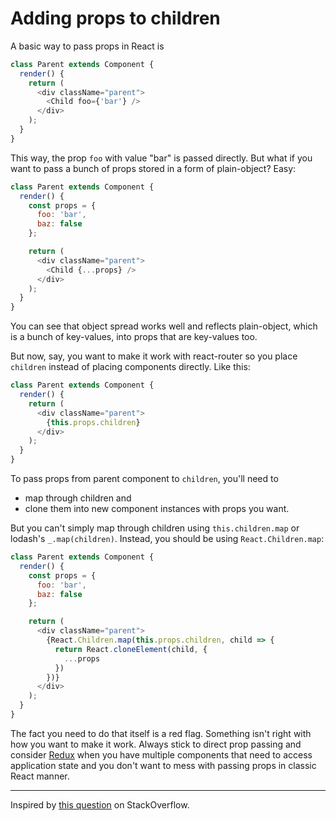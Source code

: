 # Adding props to children

A basic way to pass props in React is

```javascript
class Parent extends Component {
  render() {
    return (
      <div className="parent">
        <Child foo={'bar'} />
      </div>
    );
  }
}
```

This way, the prop `foo` with value "bar" is passed directly. But what if you want to pass a bunch of props stored in a form of plain-object? Easy:

```javascript
class Parent extends Component {
  render() {
    const props = {
      foo: 'bar',
      baz: false
    };

    return (
      <div className="parent">
        <Child {...props} />
      </div>
    );
  }
}
```

You can see that object spread works well and reflects plain-object, which is a bunch of key-values, into props that are key-values too.

But now, say, you want to make it work with react-router so you place `children` instead of placing components directly. Like this:

```javascript
class Parent extends Component {
  render() {
    return (
      <div className="parent">
        {this.props.children}
      </div>
    );
  }
}
```

To pass props from parent component to `children`, you'll need to

- map through children and
- clone them into new component instances with props you want.

But you can't simply map through children using `this.children.map` or lodash's `_.map(children)`. Instead, you should be using `React.Children.map`:

```javascript
class Parent extends Component {
  render() {
    const props = {
      foo: 'bar',
      baz: false
    };

    return (
      <div className="parent">
        {React.Children.map(this.props.children, child => {
          return React.cloneElement(child, {
            ...props
          })
        })}
      </div>
    );
  }
}
```

The fact you need to do that itself is a red flag. Something isn't right with how you want to make it work. Always stick to direct prop passing and consider [Redux](/redux) when you have multiple components that need to access application state and you don't want to mess with passing props in classic React manner.

----

Inspired by [this question](http://stackoverflow.com/questions/39065374/passing-props-to-generic-children) on StackOverflow.
